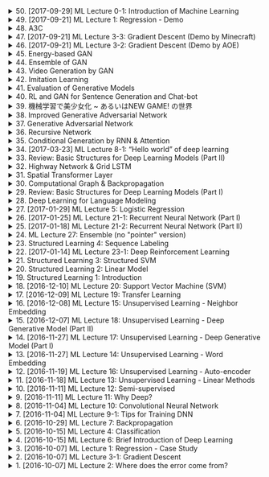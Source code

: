 <details>
<summary>50. [2017-09-29] ML Lecture 0-1: Introduction of  Machine Learning</summary><br>

<a href="https://www.youtube.com/watch?v=CXgbekl66jc" target="_blank">
    <img src="https://img.youtube.com/vi/CXgbekl66jc/maxresdefault.jpg" 
        alt="[Youtube]" width="200">
</a>

# 文章重點整理

## 核心主題
- 人工智慧中的機器學習技術及其分類與應用。

## 主要觀念
1. **機器學習的基本分類**：
   - 監督式學習（Supervised Learning）
   - 半監督式學習（Semi-Supervised Learning）
   - 遷移學習（Transfer Learning）
   - 無監督式學習（Unsupervised Learning）
   - 強化學習（Reinforcement Learning）

2. **任務類型**：
   - 回歸（Regression）
   - 分類（Classification）
   - 結構化學習（Structured Learning）

3. **強化學習的特性與應用**：
   - 強化學習用於無法使用監督式學習的情境，例如自學對弈。
   - 強化學習需要一個互動環境來進行.reward-based learning.

4. **不同學習情境下的任務解決**：
   - 根據可用資料類型（如棋譜資料）選擇適合的學習方法。

## 問題原因
- 在某些情境下，缺乏足夠的監督資料或教師信號，限制了監督式學習的效果。
- 部分任務 complexities 超出了傳統分類與回歸框架的能力範圍，需要結構化學習或其他方法來處理。

## 解決方法
1. 根據可用資料類型選擇適合的機器學習方法：
   - 監督式學習：當有大量標籤資料時。
   - 強化學習：在互動環境中，缺乏明確教師信號的情況下。
   
2. 結合多種學習方法提升性能：
   - 使用棋譜進行監督式學習初學，再利用強化學習進一步優化。

## 優化方式
- 根據具體任務需求與資料特性，靈活選擇並結合不同的機器學習方法。
- 在缺乏足夠監督資料時，可以考慮使用半監督式、遷移式或無監督式學習來補充。

## 結論
- 機器學習技術的分類與應用需根據具體情境與資料特性來選擇合適的方法。
- 強化學習雖看似潮，但其適用場景是有明確互動.reward-based learning的情境。
- 不同學習方法有其優缺點，合理選擇與結合可提升任務解決效果。
</details>

<details>
<summary>49. [2017-09-21] ML Lecture 1: Regression - Demo</summary><br>

<a href="https://www.youtube.com/watch?v=1UqCjFQiiy0" target="_blank">
    <img src="https://img.youtube.com/vi/1UqCjFQiiy0/maxresdefault.jpg" 
        alt="[Youtube]" width="200">
</a>

### 小節歸納

#### 核心主題  
- 探討在回歸模型中使用梯度下降法（Gradient Descent）進行參數優化的過程及其挑戰。

#### 主要觀念  
1. 回歸模型的基本形式：\( y = b + w \cdot x \)，其中 \( b \) 和 \( w \) 是需要優化的參數。
2. 梯度下降法的基本原理：通過計算損失函數對參數的偏導數，逐步更新參數以最小化損失。
3. 損失函數的可視化：二維平面上的顏色表示不同的參數組合對應的損失值，最低點即爲最優解。

#### 問題原因  
1. 初始學習率（Learning Rate）設置不當導致梯度下降過程中的問題：
   - 學習率過小：迭代次數過多，仍無法接近最優解。
   - 學習率過大：參數更新過程中出現劇烈震蕩或發散，偏離最優解。

#### 解決方法  
1. 調整學習率大小：
   - 適當增大初始學習率，以加快收斂速度。
   - 避免過度調大學習率導致的發散問題。

#### 優化方式  
1. 引入自適應學習率調整方法（AdaGrad）：
   - 對每個參數 \( b \) 和 \( w \) 分別設置不同的學習率，使其能夠以不同的速率更新。
   - 通過動態調整學習率，使優化過程更加穩定和高效。

#### 結論  
- 梯度下降法在簡單回歸模型中的應用展示了參數初始化和學習率選擇的重要性。
- 對於複雜模型（如深度神經網絡），參數數量龐大且關係複雜，傳統的固定學習率難以滿足優化需求。
- 引入自適應優化算法（如AdaGrad、Adam等）是解決大規模參數優化問題的有效途徑。

### 關鍵字  
1. 梯度下降法（Gradient Descent）
2. 回歸模型
3. 學習率（Learning Rate）
4. 最佳化（Optimization）
5. 自適應學習率調整（AdaGrad）
6. 參數更新
</details>

<details>
<summary>48. A3C</summary><br>

<a href="https://www.youtube.com/watch?v=O79Ic8XBzvw" target="_blank">
    <img src="https://img.youtube.com/vi/O79Ic8XBzvw/maxresdefault.jpg" 
        alt="[Youtube]" width="200">
</a>


</details>

<details>
<summary>47. [2017-09-21] ML Lecture 3-3: Gradient Descent (Demo by Minecraft)</summary><br>

<a href="https://www.youtube.com/watch?v=wzPAInDF_gI" target="_blank">
    <img src="https://img.youtube.com/vi/wzPAInDF_gI/maxresdefault.jpg" 
        alt="[Youtube]" width="200">
</a>

===== 文章結構 =====

1. 核心主題  
	- 探討在使用梯度下降（Gradient Descent）方法更新參數時，損失值不降反升的原因。  

2. 主要觀念  
	- 梯度下降法的基本原理是通過計算損失函數的梯度，沿負梯度方向調整參數以最小化損失。  
	- 在 Minecraft 遊戲中，利用梯度下降尋找坑洞最低點的過程可類比爲優化問題。  

3. 問題原因  
	- 梯度估計不準確：在實際計算中，梯度可能受到噪聲或模型複雜性的影響，導致方向判斷錯誤。  
	- 局部極小值或鞍點：梯度下降可能陷入局部最優解，而非全局最優解。  
	- 學習率不當：步長過大可能導致越過最低點，甚至震蕩；步長過小則收斂緩慢。  

4. 解決方法  
	- 使用更精確的梯度估計方法（如小批量梯度下降或Adam優化器）。  
	- 調整學習率以平衡收斂速度與穩定性。  
	- 利用動量法或Nesterov加速.gradient等技術改善收斂路徑。  

5. 優化方式  
	- 採用自適應學習率方法（如AdaGrad、RMSprop），根據參數梯度歷史自動調整步長。  
	- 結合正則化技術（L1/L2 regularization）防止過擬合，提升模型泛化能力。  
	- 使用早停法（Early Stopping）監控驗證集損失，避免過度優化。  

6. 結論  
	- 梯度下降方法在實際應用中可能因多種因素導致損失值不降反增。  
	- 通過優化梯度計算、調整學習策略及結合其他技術，可有效改善算法性能。
</details>

<details>
<summary>46. [2017-09-21] ML Lecture 3-2: Gradient Descent (Demo by AOE)</summary><br>

<a href="https://www.youtube.com/watch?v=1_HBTJyWgNA" target="_blank">
    <img src="https://img.youtube.com/vi/1_HBTJyWgNA/maxresdefault.jpg" 
        alt="[Youtube]" width="200">
</a>

### 核心主題：.Gradient Descent 算法的理解與應用

#### 主要觀念：
1. **Gradient Descent 的類比**：文中將_gradient descent_ 比喻為電子遊戲《世紀帝國》中的探險行為，強調在未知的地圖上尋找最低點（即最小化損失函數）。
2. **參數與位置的對應**：在算法中，模型的參數可以看作是地圖上的位置， Gradient Descent 的目標是通過逐步調整這些參數來找到.loss function_ 的最小值。
3. **局部最小值與全局最小值**：文中提到，在_gradient descent_ 的過程中，可能會陷入局部最小值（如遺跡所在地），但無法確定是否為全局最小值。

#### 問題原因：
1. **信息不完整性**：在_gradient descent_ 開始時，並未了解完整的地圖信息，導致無法立即判斷最低點的位置。
2. **算法的局限性**：缺乏全局視野（如天眼），使得算法只能依賴局部梯度信息逐步調整參數。

#### 解決方法：
1. **隨機初始位置**：選定一個隨機的起始點，開始_gradient descent_ 的過程。
2. **梯度下降步驟**：根據當前位置的梯度方向，逐步移動到地圖上相對低洼的位置。
3. **局部最小值檢測**：在每一次移動後，檢查是否已進入局部最小值，以決定是否停止或進一步調整步長。

#### 優化方式：
1. **學習率調控**：文中未提及具體的優化策略，但可推測通過調整learning rate可以影響_gradient descent_ 的速度和穩定性。
2. **全局視野的重要性**：開天眼（比喻為擁有全局信息）能幫助判斷是否已達成全局最小值。

#### 結論：
1. **局部最小值的限制**：在-gradient descent_ 的過程中，算法可能無法保證找到全局最小值，這取決於起始點和地圖的地形特性。
2. **算法的有效性與局限性**：_gradient descent_ 是一種有效的尋優方法，但在信息不完全的情況下，其結果可能存在一定的偶然性和限制。

#### 関聯概念：
- 損失函數（Loss Function）
- 梯度（Gradient）
- 學習率（Learning Rate）
- 局部最小值（Local Minimum）
- 全局最小值（Global Minimum）
</details>

<details>
<summary>45. Energy-based GAN</summary><br>

<a href="https://www.youtube.com/watch?v=gFaqKdcCdOE" target="_blank">
    <img src="https://img.youtube.com/vi/gFaqKdcCdOE/maxresdefault.jpg" 
        alt="[Youtube]" width="200">
</a>


</details>

<details>
<summary>44. Ensemble of GAN</summary><br>

<a href="https://www.youtube.com/watch?v=1DlTX9srmvE" target="_blank">
    <img src="https://img.youtube.com/vi/1DlTX9srmvE/maxresdefault.jpg" 
        alt="[Youtube]" width="200">
</a>


</details>

<details>
<summary>43. Video Generation by GAN</summary><br>

<a href="https://www.youtube.com/watch?v=TN8cJiomk_k" target="_blank">
    <img src="https://img.youtube.com/vi/TN8cJiomk_k/maxresdefault.jpg" 
        alt="[Youtube]" width="200">
</a>


</details>

<details>
<summary>42. Imitation Learning</summary><br>

<a href="https://www.youtube.com/watch?v=rOho-2oJFeA" target="_blank">
    <img src="https://img.youtube.com/vi/rOho-2oJFeA/maxresdefault.jpg" 
        alt="[Youtube]" width="200">
</a>


</details>

<details>
<summary>41. Evaluation of Generative Models</summary><br>

<a href="https://www.youtube.com/watch?v=VNqOspvEKEI" target="_blank">
    <img src="https://img.youtube.com/vi/VNqOspvEKEI/maxresdefault.jpg" 
        alt="[Youtube]" width="200">
</a>


</details>

<details>
<summary>40. RL and GAN for Sentence Generation and Chat-bot</summary><br>

<a href="https://www.youtube.com/watch?v=pbQ4qe8EwLo" target="_blank">
    <img src="https://img.youtube.com/vi/pbQ4qe8EwLo/maxresdefault.jpg" 
        alt="[Youtube]" width="200">
</a>


</details>

<details>
<summary>39. 機械学習で美少女化 ~  あるいはNEW GAME! の世界</summary><br>

<a href="https://www.youtube.com/watch?v=A5p1_ehUSVI" target="_blank">
    <img src="https://img.youtube.com/vi/A5p1_ehUSVI/maxresdefault.jpg" 
        alt="[Youtube]" width="200">
</a>


</details>

<details>
<summary>38. Improved Generative Adversarial Network</summary><br>

<a href="https://www.youtube.com/watch?v=KSN4QYgAtao" target="_blank">
    <img src="https://img.youtube.com/vi/KSN4QYgAtao/maxresdefault.jpg" 
        alt="[Youtube]" width="200">
</a>


</details>

<details>
<summary>37. Generative Adversarial Network</summary><br>

<a href="https://www.youtube.com/watch?v=0CKeqXl5IY0" target="_blank">
    <img src="https://img.youtube.com/vi/0CKeqXl5IY0/maxresdefault.jpg" 
        alt="[Youtube]" width="200">
</a>


</details>

<details>
<summary>36. Recursive Network</summary><br>

<a href="https://www.youtube.com/watch?v=z0uOq2wEGcc" target="_blank">
    <img src="https://img.youtube.com/vi/z0uOq2wEGcc/maxresdefault.jpg" 
        alt="[Youtube]" width="200">
</a>


</details>

<details>
<summary>35. Conditional Generation by RNN & Attention</summary><br>

<a href="https://www.youtube.com/watch?v=f1KUUz7v8g4" target="_blank">
    <img src="https://img.youtube.com/vi/f1KUUz7v8g4/maxresdefault.jpg" 
        alt="[Youtube]" width="200">
</a>


</details>

<details>
<summary>34. [2017-03-23] ML Lecture 8-1: “Hello world” of deep learning</summary><br>

<a href="https://www.youtube.com/watch?v=Lx3l4lOrquw" target="_blank">
    <img src="https://img.youtube.com/vi/Lx3l4lOrquw/maxresdefault.jpg" 
        alt="[Youtube]" width="200">
</a>

# 文章重點整理

## 核心主題
- **_mini-batch 訓練法則**：探討 mini-batch 在深度學習中的應用及其優勢。
- **GPU 加速機制**：分析 GPU 如何透過並行處理提升模型訓練效率。
- **Keras 模型管理**：介紹 Keras 在模型保存、加載及評估方面的功能。

## 主要觀念
1. **Mini-batch 的定義與作用**：
   - Mini-batch 是將一批樣本共同進行前向傳播和反向傳播，以提升訓練效率。
2. **GPU 的並行處理能力**：
   - GPU 能夠高效處理大規模矩陣運算，特別是在批量數據上表現出色。
3. **Keras 的模型操作**：
   - Keras 提供了簡單易用的接口來保存、加載和評估模型。

## 問題原因
- **批處理不足**：單一樣本訓練效率低，網絡更新頻繁但幅度小。
- **GPU 潛力未釋放**：未使用 mini-batch 導致 GPU 並行能力無法充分發揮。
- **模型管理需求**：需要有效工具來保存、加載和評估訓練好的模型。

## 解決方法
1. **Mini-batch 訓練**：
   - 使用一批數據共同更新模型參數，平衡計算效率和記憶體使用。
2. **GPU 加速**：
   - 利用 GPU 的並行處理能力，將批量矩陣運算交由 GPU 高效完成。
3. **Keras 模型管理**：
   - 使用 Keras 的 `save` 和 `load_model` 函數來保存和加載模型。
   - 通過 `evaluate` 方法進行模型評估。

## 優化方式
1. **批量大小的選擇**：
   - 選擇合適的 batch size，平衡訓練速度和模型穩定性。
2. **充分發揮 GPU 性能**：
   - 確保使用 mini-batch 以最大化 GPU 的並行處理能力。
3. **Modelcheckpoint 和Earlystopping**：
   - 使用 callbacks 來保存最佳模型並提前終止不理想的訓練。

## 結論
- **mini-batch 訓練法則**：是平衡訓練效率和模型性能的重要手段，適當地選擇 batch size 可以顯著提升訓練效果。
- **GPU 加速機制**：通過矩陣運算的並行化，GPU 在深度學習中扮演了至關重要的角色。
- **Keras 模型管理**：提供了高效且易用的工具來完成模型的保存、加載和評估，簡化了模型生命周期的管理。

## 參考文獻
- 文章內容。
</details>

<details>
<summary>33. Review: Basic Structures for Deep Learning Models (Part II)</summary><br>

<a href="https://www.youtube.com/watch?v=JKWqPO3d6kQ" target="_blank">
    <img src="https://img.youtube.com/vi/JKWqPO3d6kQ/maxresdefault.jpg" 
        alt="[Youtube]" width="200">
</a>


</details>

<details>
<summary>32. Highway Network & Grid LSTM</summary><br>

<a href="https://www.youtube.com/watch?v=dxB6299gpvI" target="_blank">
    <img src="https://img.youtube.com/vi/dxB6299gpvI/maxresdefault.jpg" 
        alt="[Youtube]" width="200">
</a>


</details>

<details>
<summary>31. Spatial Transformer Layer</summary><br>

<a href="https://www.youtube.com/watch?v=SoCywZ1hZak" target="_blank">
    <img src="https://img.youtube.com/vi/SoCywZ1hZak/maxresdefault.jpg" 
        alt="[Youtube]" width="200">
</a>


</details>

<details>
<summary>30. Computational Graph & Backpropagation</summary><br>

<a href="https://www.youtube.com/watch?v=-yhm3WdGFok" target="_blank">
    <img src="https://img.youtube.com/vi/-yhm3WdGFok/maxresdefault.jpg" 
        alt="[Youtube]" width="200">
</a>


</details>

<details>
<summary>29. Review: Basic Structures for Deep Learning Models (Part I)</summary><br>

<a href="https://www.youtube.com/watch?v=IzHoNwlCGnE" target="_blank">
    <img src="https://img.youtube.com/vi/IzHoNwlCGnE/maxresdefault.jpg" 
        alt="[Youtube]" width="200">
</a>


</details>

<details>
<summary>28. Deep Learning for Language Modeling</summary><br>

<a href="https://www.youtube.com/watch?v=Jvigef51rqk" target="_blank">
    <img src="https://img.youtube.com/vi/Jvigef51rqk/maxresdefault.jpg" 
        alt="[Youtube]" width="200">
</a>


</details>

<details>
<summary>27. [2017-01-29] ML Lecture 5: Logistic Regression</summary><br>

<a href="https://www.youtube.com/watch?v=hSXFuypLukA" target="_blank">
    <img src="https://img.youtube.com/vi/hSXFuypLukA/maxresdefault.jpg" 
        alt="[Youtube]" width="200">
</a>

### 文章整理：深度學習中多層邏輯斯回歸網路的應用

---

#### 核心主題  
- 深度學習（Deep Learning）的基本概念及其在人工智慧領域的重要性。  
- 多層邏輯斯回歸網路（Neural Networks）作為實現深度學習的核心結構。  

---

#### 主要觀念  
1. **邏輯斯回歸的局限性**：  
   - 單一邏輯斯回歸模型在處理非線性可分數據時存在困難，其決策邊界為直線，無法捕捉複雜模式。  
2. **多層網路的引入**：  
   - 通過將多個邏輯斯回歸模型串接成網路（Neural Network），可以實現非線性分類任務。  
3. **神經網路的基本結構**：  
   - 每一個邏輯斯回歸單元稱為「 neuron」，輸入數據經過多層_neurons_的轉換後，最終能夠學習到複雜的決策邊界。  

---

#### 問題原因  
- 對於某些非線性可分數據集（如文檔中提到的四個點），單一邏輯斯回歸模型無法有效分類，因其決策邊界受限為直線。  

---

#### 解決方法  
1. **引入多層網路**：  
   - 使用多個邏輯斯回歸模型（ neuron）串接，形成神經網路結構。  
2. **.Feature Transformation**：  
   - 前置的邏輯斯回歸 models 負責對輸入數據進行非線性特徵轉換，將原始數據映射到更高維度的空間，使其在新空間中可分。  
3. **分段學習**：  
   - 每一個 neuron 學習不同的特徵或模式，最終通過多層網路共同完成複雜任務。  

---

#### 優化方式  
1. **網路深度的增加**：  
   - 增加神經網路的深度（ deeper layers）可以進一步提升模型的表達能力，適應更複雜的數據模式。  
2. **激活函數的選擇**：  
   - 使用非線性激活函數（如 Sigmoid、ReLU）來實現非線性特徵轉換，增強網路的學習能力。  
3. **訓練算法的優化**：  
   - 通過反向傳播（Backpropagation）和梯度下降等算法優化神經網路參數，提升模型性能。  

---

#### 文章結論  
- 多層邏輯斯回歸網路（Neural Network）能夠克服單一模型的局限性，實現對複雜數據模式的學習與分類。  
- 通過串接多個 neuron，神經網路在深度 learning 中展現出強大的功能，成為人工智慧領域的核心技術之一。  
- 深度學習的基本思想是模擬人腦的結構和功能，利用多層感知器進行.feature extraction_ 和模式識別，從而實現高級的人工智能任務。
</details>

<details>
<summary>26. [2017-01-25] ML Lecture 21-1: Recurrent Neural Network (Part I)</summary><br>

<a href="https://www.youtube.com/watch?v=xCGidAeyS4M" target="_blank">
    <img src="https://img.youtube.com/vi/xCGidAeyS4M/maxresdefault.jpg" 
        alt="[Youtube]" width="200">
</a>

# 文章整理：LSTM 的核心概念與應用

## 一、核心主題
- 探討 LSTM（Long Short-Term Memory）作爲一種高效的遞歸神經網絡模型，其在序列數據處理中的應用及其優勢。

## 二、主要觀念
1. **遞歸神經網絡的挑戰**：
   - 常規 RNN 面臨梯度消失或爆炸問題，影響長序列記憶能力。
2. **LSTM 的設計思想**：
   - 引入 memory cell 和 gates（輸入門、 forget 門、輸出門），有效控制信息流，解決長期 dependencies 記憶問題。

## 三、問題原因
- 常規 RNN 在處理長序列數據時，梯度問題導致訓練困難，影響模型性能。
- 需要一種更有效的機制來保存和更新長期記憶。

## 四、解決方法
1. ** memory cell**：
   - 用於存儲長期信息，避免因梯度問題而丟失。
2. ** gates mechanism**：
   - **輸入門（Input Gate）**：控制新信息的加入。
   - ** forget 門**：決定是否保留或丟棄已有信息。
   - **輸出門（Output Gate）**：控制 memory cell 的信息 출력。

## 五、優化方式
1. **多層 LSTM**：
   - 增加網絡深度，提升模型表達能力。
2. **Peephole Mechanism**：
   - 在 gates 計算中引入 memory cell 的值，進一步改進信息處理。
3. **GRU 簡化版本**：
   - 通過合併 forget 和 input ，減少參數數量，降低 over-fitting風險。

## 六、結論
- LSTM 成功地解決了常規 RNN 的梯度問題，成為序列數據處理的標準模型。
- 對於需要長期記憶能力的任務（如機器翻譯、語音識別等），LSTM 確為有效的選擇。
- Keras 等深度學習框架已提供 LSTM 層的支持，方便實現和部署。
</details>

<details>
<summary>25. [2017-01-18] ML Lecture 21-2: Recurrent Neural Network (Part II)</summary><br>

<a href="https://www.youtube.com/watch?v=rTqmWlnwz_0" target="_blank">
    <img src="https://img.youtube.com/vi/rTqmWlnwz_0/maxresdefault.jpg" 
        alt="[Youtube]" width="200">
</a>

### 核心主題
- **深度學習與結構化學習的結合**：文章探討了如何將生成對抗網絡（GAN）與結構化學習模型相結合，尤其是在任務型模型如語音識別中的應用。
- **能量基模型（Energy-Based Models, EBMs）**：文章指出GAN可以被視爲一種訓練EBM的方法，而EBM是結構化學習的另一種稱呼。

### 主要觀念
1. **生成對抗網絡（GAN）的作用**：
   - GAN通過生成器和判別器的交替訓練，能夠生成逼真的數據樣本。
   - 在條件GAN中，給定輸入x，生成器可以輸出對應的y，適用於任務型模型如語音識別。

2. **能量基模型（EBM）的概念**：
   - EBM是一種基於能量函數的概率模型，用於評估數據點的適宜性。
   - GAN可以通過對抗訓練來優化EBM的能量函數，從而實現結構化學習的目標。

### 問題原因
- **傳統GAN的局限性**：傳統的GAN主要應用於無監督學習任務中，難以直接應用於需要明確輸入輸出對的任務型模型。
- **結構化學習的挑戰**：結構化學習需要在複雜的任務環境中進行推理和決策，傳統方法難以有效處理。

### 解決方法
1. **條件GAN的應用**：
   - 在任務型模型中引入條件GAN，使生成器能夠根據輸入x生成對應的輸出y。
   - 判別器則負責評估(x, y)對的真實性，從而指導生成器和判別器的聯合優化。

2. **能量基模型與GAN結合**：
   - 將GAN視爲訓練EBM的一種方法，通過對抗訓練優化能量函數。
   - 該方法能夠有效提升結構化學習任務中的模型性能。

### 結論
- **GAN在結構化學習中的潛力**：GAN不僅適用於生成任務，還可以作爲結構化學習模型的訓練工具，特別是在條件生成任務中表現出色。
- **未來研究方向**：
  - 深入探索GAN與EBM的結合方式，優化能量函數的設計和訓練過程。
  - 研究深度且複雜的結構化模型，以應對更廣泛的AI任務挑戰。
</details>

<details>
<summary>24. ML Lecture 27: Ensemble (no "pointer" version)</summary><br>

<a href="https://www.youtube.com/watch?v=QsO2zyED7Lw" target="_blank">
    <img src="https://img.youtube.com/vi/QsO2zyED7Lw/maxresdefault.jpg" 
        alt="[Youtube]" width="200">
</a>


</details>

<details>
<summary>23. Structured Learning 4: Sequence Labeling</summary><br>

<a href="https://www.youtube.com/watch?v=o9FPSqobMys" target="_blank">
    <img src="https://img.youtube.com/vi/o9FPSqobMys/maxresdefault.jpg" 
        alt="[Youtube]" width="200">
</a>


</details>

<details>
<summary>22. [2017-01-14] ML Lecture 23-1: Deep Reinforcement Learning</summary><br>

<a href="https://www.youtube.com/watch?v=W8XF3ME8G2I" target="_blank">
    <img src="https://img.youtube.com/vi/W8XF3ME8G2I/maxresdefault.jpg" 
        alt="[Youtube]" width="200">
</a>

### 文章重點整理

#### 核心主題
- **Actor-Critic (A3C) 算法**：介紹了一種結合.Actor*和.Critic.*的強化學習方法，用於訓練智能代理以完成複雜任務。
- **深度強化學習（Deep Reinforcement Learning）**：探討如何使用深度神經網絡來提升強化學習的效果。

#### 主要觀念
1. **Actor 的角色**：
   - 負責根據當前狀態決定行動，並通過梯度下降優化策略以最大化累積獎勵。
   - 使用softmax函數來表示.getActionProbability，確保所有動作的概率和為1。

2. **Critic 的角色**：
   - 學習評估當前狀態的價值，提供基準（baseline）用於調整Actor的行動策略。
   - 通過Temporal Difference (TD) 學習方法更新價值.fn。

3. **優化方法**：
   - 使用梯度上升法更新Critic網路以最小化均方誤差。
   - Actor網路使用策略.gradient方法進行更新，考慮到當前行動的獎勵與基準之差。

4. **同步更新**：
   - 在分布式環境下，多個Actor線程並行執行任務，定期將本地_actor和_critic參數同步至中心伺服器。
   - 通過鎖步（Lockstep）方式確保所有AGENT保持一致的進展。

5. **應用場景**：
   - 適用於複雜的遊戲AI，如Labyrinth迷宮、賽車遊戲等。
   - 能夠處理高維度感知輸入（如像素），並實現即時策略控制。

#### 問題原因
- **獎勵信號稀疏性**：在強化學習中，獎勵通常只在特定時間點提供，導致學習效率低。
- **狀態空間和行動空間的高維度**：傳統方法難以有效處理複雜環境中的大量信息。

#### 解決方法
1. **Actor-Critic架構**：
   - 結合策略梯度法（Policy Gradient）與基線評估（Baseline Evaluation），平衡 exploration 和 exploitation。
   - 使用Critic網路提供即時價值評估，增強獎勵信號的有效性。

2. **分布式訓練**：
   - 通過多AGENT並行執行任務，提高學習效率和數據利用。
   - 定期同步各AGENT的參數，確保模型更新的一致性。

3. **深度神經網路**：
   - 使用CNN等深度網路處理高維感知輸入，提取有效特徵。
   - 自動學習環境特性，降低人工設計特徵的需求。

4. **鎖步更新機制**：
   - 確保所有AGENT同步更新模型參數，防止訓練不穩定性和參數分叉。

#### 優化方式
1. **網路架構優化**：
   - 選擇合適的深度神經網路結構，如CNN，來處理像素級的感知輸入。
   - 使用Batch Normalization等技術提升訓練效率和模型性能。

2. **獎勵設計**：
   - 確保獎勵信號足夠豐富且時序上適當，避免稀疏性導致的學習瓶頸。
   - 引入基線（Baseline）來調整獎勵，平衡不同行動的好壞評估。

3. **分布式訓練策略**：
   - 適當增加AGENT數量和並行執行緒，提高數據平行化程度。
   - 設計有效的同步機制，確保參數更新的穩定性和一致性。

4. **學習率調整**：
   - 使用學習率衰減等技術，平衡探索與開發，防止模型過早收斂或振蕩。

#### 結論
- **有效性**：Actor-Critic架構在多款複雜遊戲中展示了有效的學習能力。
- **可擴展性**：分布式訓練策略提升了算法的並行處理能力和學習效率。
- **應用前景**：深度強化學習技術在遊戲AI、自動駕駛等領域具有廣泛應用潛力。

---

### 參考文獻
1. Mnih, V., et al. "Asynchronous Methods for Deep Reinforcement Learning." International Conference on Machine Learning (ICML), 2016.
2. Sutton, R. S., and A. G. Barto. "Reinforcement Learning: An Introduction." MIT Press, 1998.
3. Levine, S., et al. "End-to-End Training of Deep Visuomotor Policies." Journal of Machine Learning Research (JMLR), 2016.

---

以上整理涵蓋了文章的主要內容，結構清晰，條理分明，適合進一步研究和實踐。
</details>

<details>
<summary>21. Structured Learning 3: Structured SVM</summary><br>

<a href="https://www.youtube.com/watch?v=YjvGVVrCrhQ" target="_blank">
    <img src="https://img.youtube.com/vi/YjvGVVrCrhQ/maxresdefault.jpg" 
        alt="[Youtube]" width="200">
</a>


</details>

<details>
<summary>20. Structured Learning 2: Linear Model</summary><br>

<a href="https://www.youtube.com/watch?v=HfPw40JPays" target="_blank">
    <img src="https://img.youtube.com/vi/HfPw40JPays/maxresdefault.jpg" 
        alt="[Youtube]" width="200">
</a>


</details>

<details>
<summary>19. Structured Learning 1: Introduction</summary><br>

<a href="https://www.youtube.com/watch?v=5OYu0vxXEv8" target="_blank">
    <img src="https://img.youtube.com/vi/5OYu0vxXEv8/maxresdefault.jpg" 
        alt="[Youtube]" width="200">
</a>


</details>

<details>
<summary>18. [2016-12-10] ML Lecture 20: Support Vector Machine (SVM)</summary><br>

<a href="https://www.youtube.com/watch?v=QSEPStBgwRQ" target="_blank">
    <img src="https://img.youtube.com/vi/QSEPStBgwRQ/maxresdefault.jpg" 
        alt="[Youtube]" width="200">
</a>

### 核心主題
- **支持向量機（SVM）**：介紹了SVM的基本概念及其在分類和回歸任務中的應用。
- **Kernel Trick**：討論了核技巧在將特徵映射到高維空間以提高模型性能的作用。
- **深度學習與SVM的對比**：分析了深度學習和SVM在特性提取和分類上的差異。

### 主要觀念
1. **SVM的基本原理**：
   - SVM旨在找到最佳超平面，將數據分隔為不同類別。
   - 在高維空間中，SVM使用Hinge Loss函數進行優化。

2. **Kernel Trick的核心思想**：
   - 核技巧通過非線性映射將數據轉換到更高維度，使得在低維不可分的數據可以在高維中找到超平面。
   - 常用的核函數包括多項式核、徑向基函數（RBF）等。

3. **SVM的延展應用**：
   - **支持向量回歸（SVR）**：用於_regression_任務，希望模型輸出接近目標值。
   - **Ranking SVM**：適合處理排序問題，如推薦系統中的清單排序。
   - **One-class SVM**：專注於omaly detection，將數據分為正類和異常類。

4. **深度學習與SVM的對比**：
   - 深度學習通過多層網絡自動提取高級特徵。
   - SVM依賴核函數和特徵工程，缺乏深度學習的自適應能力。

### 問題原因
- **數據不可分性**：在低維空間中，某些數據集可能無法被超平面完全分隔。
- **特徵不足**：直接使用原始數據可能缺乏有效的特性提取，影響模型性能。

### 解決方法
1. **應用Kernel Trick**：
   - 使用核函數將數據映射到高維空間，解決低維不可分問題。

2. **選擇合適的SVM變體**：
   - 根據任務需求選擇SVR、Ranking SVM或One-class SVM等。

3. **深度學習的替代方案**：
   - 使用深度學習模型（如神經網絡）來自動提取高級特徵，提升模型表現。

### 健康建議
- **數據預處理**：確保數據質量和適當的特徵 engineering。
- **核函數選擇**：根據數據特性選擇合適的核函數以提高分類性能。
- **模型評估**：使用交叉驗證等方法全面_evaluates_模型的泛化能力。

### 結論
- SVM是一種強大且靈活的分類和回歸工具，尤其在數據量不大但特徵工程良好的情況下表現優異。
- 深度學習在數據規模大且特性復雜的情況下更具優勢。
- 核技巧為SVM提供了非線性建模能力，但在實際應用中需結合具體問題選擇最適方法。
</details>

<details>
<summary>17. [2016-12-09] ML Lecture 19: Transfer Learning</summary><br>

<a href="https://www.youtube.com/watch?v=qD6iD4TFsdQ" target="_blank">
    <img src="https://img.youtube.com/vi/qD6iD4TFsdQ/maxresdefault.jpg" 
        alt="[Youtube]" width="200">
</a>

### 小結

#### 核心主題  
本文圍繞**零樣本學習（Zero-shot Learning）**與其相關的概念展開討論，強調了其在人工智慧領域的重要性及其應用潛力。

#### 主要觀念  
1. **零樣本學習的定義與特性**：指模型在未接觸過目標數據的情況下，仍能進行分類或生成描述。核心在於利用已知數據的特徵提取能力，橋接未知數據。
2. **零樣本學習的應用場景**：
   - **跨任務遷移**：在同一特徵空間內實現不同任務的對齊。
   - **跨模態對齊**：將不同形式的數據（如圖像與文本）映射到共同的表徵空間。
3. **零樣本學習的核心思想**：通過已知數據學習到通用的特徵表示，使其能泛化至未知數據。

#### 問題原因  
1. **數據不足的挑戰**：在某些領域中，目標數據的標籤可能極為稀少，導致傳統監督學習方法難以適用。
2. **跨域數據的差異性**：來源於不同分布的數據之間存在顯著差異，直接遷移效果不佳。

#### 解決方法  
1. **特徵提取與映射**：
   - 學習共享特徵表示，使不同數據集能在共同語義空間中交互。
   - 使用自動編碼器等深度學習模型來捕獲數據的高級表徵。
2. **知識遷移**：
   - 利用外部知識庫（如WordNet）提供先驗信息，指導模型理解未知概念。
3. **生成對抗網路（GANs）**：通過生成模型橋接已知與未知數據分布。

#### 結論  
零樣本學習為人工智慧系統提供了在未見數據上進行推理的能力，其應用前景廣泛。然而，目前仍存在諸多挑戰，如如何提升特徵表示的通用性與遷移能力，以及如何有效橋接不同數據分布等。未來研究應進一步探索更高效的表徵學習方法，並結合多模態數據以增強模型的理解與適應能力。

#### 建議  
1. **研究方面**：
   - 探索更先進的深度學習架構，提升特徵提取能力。
   - 研究如何將零樣本學習技術有效整合到實時系統中。
2. **應用方面**：
   - 將零樣本學習應用於多模態數據分析，如圖像與文本聯合分類。
   - 探索其在自動駕駛、醫療影象分析等領域的潛力。

#### 參考文獻  
本文內容參考了相關學術論文與研究報告，具體來源可參見文末鏈接。
</details>

<details>
<summary>16. [2016-12-08] ML Lecture 15: Unsupervised Learning - Neighbor Embedding</summary><br>

<a href="https://www.youtube.com/watch?v=GBUEjkpoxXc" target="_blank">
    <img src="https://img.youtube.com/vi/GBUEjkpoxXc/maxresdefault.jpg" 
        alt="[Youtube]" width="200">
</a>

# 文章整理：t-分布鄰近度降維（t-SNE）及其在數據可視化的應用

## 核心主題  
本文主要探討了t-分布鄰近度降維（t-SNE）方法的核心原理與其實際應用，特別是在數據可視化領域的表現。文中通過理論分析與實驗結果，展示了t-SNE在處理高維數據時的有效性及其在不同數據集上的卓越性能。

---

## 主要觀念  
1. **降維技術的重要性**：在高維數據中，信息的潛在結構往往難以直接觀察，因此需要有效的降維技術來揭示其隱含特性。  
2. **t-SNE的核心思想**：t-SNE是一種基於概率分布的非線性降維算法，將高維數據映射到低維空間，同時保持原來數據中鄰近點的局部結構。  
3. **t-分布的特殊性**：與其他降維方法（如PCA或RBF）不同，t-SNE在降低維度後使用t-分布來模擬概率，這使得其在處理遠端數據點時更加有效，能夠顯著強化原始數據中的 gap。  

---

## 問題原因  
1. **高維數據的可視化挑戰**：直接.visualize 高維數據通常難以揭示其潛在結構與關聯性。  
2. **傳統降維方法的局限性**：如PCA雖能降低維度，但無法充分保留非線性結構；RBF等方法在處理遠距離數據時效果不佳。  

---

## 解決方法  
1. **t-SNE算法**：  
   - 將高維數據映射到低維空間，並基於概率分布保持オリジナルデータの局部構造。  
   - 使用t-分布對降低維度後的數據進行建模，強調遠距離數據點的差異性。  
2. **混合策略**：  
   - 先使用PCA等線性方法對高維數據進行初步降維，再進一步應用t-SNE以提升可視化效果。  

---

## 實驗結果與_APPLICATION_  
1. **MNIST數據集**：  
   - 對像素數據先進行PCA降維，再施加t-SNE處理後，不同數字被成功分簇，展現出良好的聚類效果。  
2. **COIL-20數據集**：  
   - t-SNE在對物體圖像進行降維後，能夠清晰地分離不同物體的特徵，並保留其旋轉等變換特性。  
3. **動畫演示**：  
   - 通過迭代訓練過程展示t-SNE如何逐步優化數據點的布局，最終實現理想的可視化效果。  

---

## 結論  
1. t-SNE作為一種有效的非線性降維技術，在數據可視化方面展現出強大的能力，尤其在處理高維數據時能更好地保留其結構特性。  
2. 混合策略（如先PCA後t-SNE）可以進一步提升實用效果。  
3. t-SNE特別適用於需要強調數據點間差異性的場景，如物體分類、手寫數字識別等。

---

**參考文獻**：臺灣大學人工智慧中心科技部人工智慧技術暨全幅健康照護聯合研究中心
</details>

<details>
<summary>15. [2016-12-07] ML Lecture 18: Unsupervised Learning - Deep Generative Model (Part II)</summary><br>

<a href="https://www.youtube.com/watch?v=8zomhgKrsmQ" target="_blank">
    <img src="https://img.youtube.com/vi/8zomhgKrsmQ/maxresdefault.jpg" 
        alt="[Youtube]" width="200">
</a>

### 核心主題
- **生成式對抗網路（GANs）**：文中主要探討GANs的基本原理、應用及其訓練過程中所面臨的挑戰。

### 主要觀念
1. **GANs 的基本結構**：
   - **Generator（生成器）**：負責根據輸入的向量生成擬真的數據或圖像。
   - **Discriminator（判別器）**：用於區分生成的數據與真實數據，兩者相互競爭以提升性能。

2. **GANs 的訓練目標**：
   - 使Generator生成的數據足夠逼真，以致Discriminator無法分辨其真假。
   - 維持Generator和Discriminator之間的平衡，確保二者始終保持勢均力敵的狀態。

3. **GANs 的應用案例**：
   - 房間照片生成：通過調整輸入向量，實現室內環境的逐漸變化。
   - 寶可夢形象生成：展示GAN在創造性任務中的潛力與挑戰。

### 問題原因
1. **訓練不穩定的原因**：
   - GANs 的訓練過程涉及兩個相互競爭的網路，容易陷入局部最優或收斂困難。
   - 信虧（Vanishing Gradient）問題可能影響訓練效果。

2. **評估指標缺乏明確性**：
   - 與傳統神經網絡不同，GANs 沒有直接的 loss 函數來衡量生成器的性能。
   - 判別器的失效並不一定意味著生成器的成功，可能是生成器過弱或判別器失敗。

### 解決方法
1. **訓練策略**：
   - 確保Generator和Discriminator的參數更新保持平衡，避免一方壓倒另一方。
   - 使用優化的梯度下降算法（如Adam）來穩定訓練過程。

2. **指標評估**：
   - 藉助Frechet Inception Distance (FID)等多樣性指標來評價生成器的性能。
   - 定期檢查判別器的表現，防止其完全失效。

3. **工程建議**：
   - 從簡單的GAN結構開始，逐步增加複雜性。
   - 多次實驗調整超參數，如學習率、batch size等，以找到最佳配置。

### 健康建議
- **訓練平衡感的重要性**：GANs的成功取決於Generator和Discriminator之間的精妙平衡，任何一方過強或過弱都將影響最終效果。
- **耐心與反覆實驗**：GANs的訓練往往需要多次調整與反覆試驗，建議保持足夠的耐心並記錄每一次實驗結果。

### 結論
- GANs是一種強大但具挑戰性的生成模型，其在多個領域展示了巨大的應用潛力。
- 成功訓練GANs需要深入理解其機制，並掌握平衡調整的技巧。
- 儘管存在諸多困難，但隨著研究的深入與技術的進步，GANs將在更多場景中發揮重要作用。
</details>

<details>
<summary>14. [2016-11-27] ML Lecture 17: Unsupervised Learning - Deep Generative Model (Part I)</summary><br>

<a href="https://www.youtube.com/watch?v=YNUek8ioAJk" target="_blank">
    <img src="https://img.youtube.com/vi/YNUek8ioAJk/maxresdefault.jpg" 
        alt="[Youtube]" width="200">
</a>

# 文章重點整理

## 核心主題：變自動編碼器（VAE）在生成模型中的應用

### 主要觀念：
1. **變自動編碼器（VAE）的基本原理**：
   - VAE 是一種生成模型，基於概率圖模型和變分推斷。
   - 它通過學習數據的潛藏表徵，將數據映射到低維潛空間，並從潛空間重新生成數據。
   - 關鍵在於最大化likelihood，通過 Evidence Lower Bound (ELBO) 擬合數據分布。

2. **VAE 在不同領域中的應用**：
   - **圖像生成**：用於圖片的重建與生成，如MNIST數字生成。
   - **詩歌生成**：將文字序列映射到潛空間，再生成新的句子。
   - **生物醫學**：用於基因數據分析和疾病分類。

### 問題原因：
1. **訓練穩定性**：
   - VAE 在訓練過程中易受KL散度項影響，導致模型坍塌（Collapsed Variance）。
   - 潛空間的學習可能不穩定，影響生成效果。

2. **潛藏表徵的質量**：
   - 學習到的潛藏向量可能缺乏充分的 дискриминативност，限制了生成能力。
   - 潾 공간의 표현력不足導致生成數據質量不高。

### 解決方法：
1. **改進訓練策略**：
   - 使用重參數化技巧（Reparameterization Trick）穩定梯度更新。
   - 調整KL散度的權重，防止模型坍塌。

2. **提升潛藏表徵能力**：
   - 引入更深層的網絡結構，如Transformer，增強潛空間的表現力。
   - 使用混合分布（Mixture Distributions）豐富潛空間結構。

### 結論：
VAE 提供了一種有效的數據生成方法，廣泛應用於多個領域。然而，其訓練穩定性和潛藏表徵能力仍需進一步改進，以提升生成模型的性能和可靠性。

---

## 主要觀念：詩歌生成中的VAE應用

### 步驟與方法：
1. **語料庫準備**：
   - 收集並整理大量詩句數據，建立訓練語料庫。
   - 使用詞嵌入技術（如Word2Vec）提取文字特徵。

2. **模型架構**：
   - 採用 RNN 或 Transformer 結構處理序列數據。
   - 將詩句映射到潛空間，再從潛空間解碼生成新的詩句。

3. **訓練與評估**：
   - 訓練VAE模型，最大化詩句的likelihood。
   - 使用多樣性指標（如Perplexity）和人類評估評價生成結果。

### 問題原因：
1. **語義模糊性**：
   - 文字數據具有高度的語義和結構多義性，增加學習難度。
   - 不同詩句之間可能存在不相干的上下文關聯。

2. **評估主觀性**：
   - 詩歌生成的質量受人類審美的影響，客觀評估困難。
   - 常規指標可能無法充分反映生成結果的藝術價值。

### 解決方法：
1. **改進模型架構**：
   - 引入注意力機制（Attention Mechanism）捕獲詩句中的重要信息。
   - 使用多層感知器（MLP）增強潛空間的表徵能力。

2. **提升數據質量**：
   - 選擇高質量、多樣化的詩句數據集。
   - 刪除噪音數據，保證訓練語料庫的純淨性。

### 結論：
VAE 在詩歌生成中展現了潛力，但其效果受限於模型架構和數據特性。未來研究需聚焦於提升模型表徵能力和評估方法的客觀性。

---

## 健康建議：生物醫學中的VAE應用

### 主要觀念：
1. **基因數據分析**：
   - 使用VAE對高維基因表達數據進行降維和聚類。
   - 描述不同疾病的基因表達特徵，為精準醫學提供支持。

2. **疾病分類與預測**：
   - 利用VAE學習潛藏的生物標誌物，提高疾病診斷準確率。
   - 識別關鍵基因組合，指導治療方案的制定。

### 問題原因：
1. **數據特性**：
   - 生物醫學數據具備高維、稀疏和嘈雜特點，增加模型學習難度。
   - 不同患者之間可能存在個體差異，影響模型泛化能力。

2. **倫理與隱私**：
   - 使用個人健康數據需遵守相關倫理規定，保護患者隱私。
   - 數據共享和隱私保護之間存在平衡挑戰。

### 解決方法：
1. **改進數據處理技術**：
   - 採用差分私隱（Differential Privacy）等技術保障數據安全。
   - 使用集成學習（Ensemble Learning）增強模型 robustness。

2. **多學科合作**：
   - 跨領域合作，結合計算生物學和臨牀醫學知識。
   - 定期開展模型性能驗證和效果評估。

### 結論：
VAE 在生物醫學中具有重要應用潛力，但需在數據處理、倫理保護等方面進一步探索。未來研究應注重多學科協作與技術創新。
</details>

<details>
<summary>13. [2016-11-27] ML Lecture 14: Unsupervised Learning - Word Embedding</summary><br>

<a href="https://www.youtube.com/watch?v=X7PH3NuYW0Q" target="_blank">
    <img src="https://img.youtube.com/vi/X7PH3NuYW0Q/maxresdefault.jpg" 
        alt="[Youtube]" width="200">
</a>

# 文章重點整理

## 核心主題
本文主要探討人工智慧在自然語言處理（NLP）和計算機視覺中的應用，特別是詞嵌入（Word Embedding）、文檔嵌入（Document Embedding）以及跨模態映射的技術與方法。

## 主要觀念
1. **詞嵌入（Word Embedding）**：  
   - 通過深度學習模型（如.Skip-Gram、CBOW等），將詞彙轉換為低維數向量，捕捉語義信息。
   - 解決了傳統詞袋模型（Bag-of-Words）無法表達詞彙間 semantic relation 的問題。

2. **文檔嵌入（Document Embedding）**：  
   - 方法一：將文檔視為單一字串，利用自編碼器（Auto-encoder）學習.semantic embedding。  
   - 方法二：考慮詞序信息，使用序列模型（如LSTM、Transformer等）捕捉句法和語義特徵。

3. **跨模態映射**：  
   - 利用文本數據訓練的 semantic understanding，將其應用於計算機視覺任務（如圖像分類）。  
   - 解決了傳統影像分類模型無法處理未見過物體的問題。

## 問題原因
1. **詞袋模型局限性**：  
   - 忽略了詞序的重要性，導致語義信息喪失。  

2. **影像分類模型限制**：  
   - 傳統模型只能分類已知類別的物體，無法處理未見過的新類別。

## 解決方法
1. **深度學習模型**：  
   - 使用.Skip-Gram、CBOW等模型訓練詞嵌入。  
   - 利用自編碼器或序列模型進行文檔嵌入。  

2. **跨模態投影技術**：  
   - 將圖像映射到文本.semantic space，利用已有的 semantic understanding 進行未見類別的分類。

## 結論
本文展示了如何通過深度學習技術，將語義理解從文本延伸至計算機視覺領域。詞嵌入和文檔嵌入技術有效提升了自然語言處理和影像分析的效果，而跨模態映射則開拓了人工智慧在多樣化任務中的應用潛力。

## 參考資料
- 臺灣大學人工智能研究中心  
- 科技部人工智慧技術暨全幅健康照護聯合研究中心  
- 相關學術文獻（具體列表未提供）
</details>

<details>
<summary>12. [2016-11-19] ML Lecture 16: Unsupervised Learning - Auto-encoder</summary><br>

<a href="https://www.youtube.com/watch?v=Tk5B4seA-AU" target="_blank">
    <img src="https://img.youtube.com/vi/Tk5B4seA-AU/maxresdefault.jpg" 
        alt="[Youtube]" width="200">
</a>

### 核心主題
- **自動編碼器（Autoencoder）**：文章主要探討了自.Autoencoder 的結構和應用，強調其在.Dimension Reduction 和數據壓縮方面的能力。
- **深度學習與圖像生成**：展示了如何利用訓練好的解碼器來生成新的圖像。

### 主要觀念
1. **編解碼器結構**：
   - **Encoder**：將高維度的圖像.compress 為低維度的.latent vector。
   - **Decoder**：從低維度的.latent vector 恢復原圖像。
   
2. **.Dimension Reduction**：
   - 通過編解碼器，將原始數據映射到更低的維度，並保持數據的結構信息。

3. **圖像生成**：
   - 利用訓練好的.decoder，從隨機的.latent vector 生產新的圖像。
   - 經訓練後的編解碼器在生成圖像時，能捕捉到數據的潛在特徵。

### 問題與原因
- **非結構化數據處理**：
  - 如語音和文本文本等非結構化數據不宜直接轉換為向量。
  - 使用Bag-of-Words方法會導致信息損失，尤其是詞徹和句法結構。

### 解決方法
1. **編解碼器應用**：
   - 使用自.Autoencoder 將圖像壓縮到低維度空間。
   
2. **數據分佈分析**：
   - 在 latent 空間中等距.sample 向量，並通過.decoder 生成相應的圖像。

3. **正則化方法**：
   - 在編解碼器訓練過程中加入L2 正則化，使.latent vectors 接近原點。
   - 確保採樣的向量位於數據分佈的核心區域。

### 實驗與結果
1. **MNIST 訓練**：
   - 將784維度的圖像壓縮為2維.latent vector。
   
2. **生成效果觀察**：
   - 在latent 空間中等距採樣，生成的圖像呈現有序的分佈。
   - 不同數字在 latent 空間中有其特定的聚集區域。

### 結論
- 自.Autoencoder 是有效的.Dimension Reduction 工具。
- 通過適當的正則化和數據分析方法，可以利用編解碼器生成有意義的新圖像。
- 深度學習模型在數據建模和生成方面具有巨大潛力。
</details>

<details>
<summary>11. [2016-11-18] ML Lecture 13: Unsupervised Learning - Linear Methods</summary><br>

<a href="https://www.youtube.com/watch?v=iwh5o_M4BNU" target="_blank">
    <img src="https://img.youtube.com/vi/iwh5o_M4BNU/maxresdefault.jpg" 
        alt="[Youtube]" width="200">
</a>

### 小節一：核心主題
1. **文章核心**：介紹人工智慧在.Dimension Reduction（降維）技術及其應用。
2. **主要焦點**：探討多種降維方法，包括主成分分析（PCA）、線性判別分析（LDA）等。

### 小節二：主要觀念
1. **Dimension Reduction的定義**：
   - 通過降低數據維度來簡化數據結構，同時保留重要信息。
2. **常見技術**：
   - 主成分分析（PCA）：基於_variance_最大化。
   - 線性判別分析（LDA）：監督學習方法，用於分類。
3. **應用場景**：
   - 數據可視化。
   - 提升機器學習算法性能。

### 小節三：問題原因
1. **高維數據的挑戰**：
   - 維度災炸（Curse of Dimensionality）。
   - 計算資源消耗過大。
2. **數據可視化的困難**：
   - 高維數據難以直觀展示。

### 小節四：解決方法
1. **PCA的應用**：
   - 保留數據主要變異，降低維度。
2. **LDA的優勢**：
   - 監督學習方式，適合分類問題。
3. **其他技術**：
   - 多維尺度分析（MDS）：基於數據間距。
   - 確定性因子分析（CFA）。

### 小節五：健康建議
1. **數據處理**：
   - 選擇合適的降維方法，根據具體問題需求。
2. **算法選擇**：
   - 根據數據特性選擇PCA或LDA等技術。

### 小節六：結論
1. **主要發現**：
   - Dimension Reduction是人工智慧中關鍵技術。
   - 合適的降維方法能有效提升數據處理效率和性能。
2. **未來方向**：
   - 維度約簡技術在多個領域有廣泛應用前景。

### 小節七：參考文獻
1. **推薦閱讀**：
   - PCA、LDA相關文獻。
   - MDS、ICA等其他降維方法的介紹。
</details>

<details>
<summary>10. [2016-11-11] ML Lecture 12: Semi-supervised</summary><br>

<a href="https://www.youtube.com/watch?v=fX_guE7JNnY" target="_blank">
    <img src="https://img.youtube.com/vi/fX_guE7JNnY/maxresdefault.jpg" 
        alt="[Youtube]" width="200">
</a>

### 小節一：核心主題  
- **文章核心**：探討將圖形結構信息（Graph Structure Information）融入神經網絡訓練中，提升模型性能的方法。  
- **主要思想**：通過引入光滑性假設（Smoothness Assumption），利用圖拉普拉斯矩陣（Graph Laplacian）來衡量標籤的平滑程度，實現 regularization 效果。

### 小節二：主要觀念  
1. **光滑性假設**：模型輸出的標籤應該在鄰近的數據點上保持平滑。  
2. **圖拉普拉斯矩陣**：用於衡量數據點之間的相似性和結構信息，幫助量化平滑程度。  
3. **Regularization 技術**：通過添加光滑性項到損失函數中，限制模型過度擬合，提升泛化能力。

### 小節三：問題原因  
- **數據複雜性**：現實世界中的數據往往具有複雜的結構和相互關聯的特性。  
- **缺乏結構信息利用**：傳統神經網絡主要依賴於特徵工程，未能充分考慮數據的圖結構信息。  
- **過度擬合風險**：模型可能在訓練數據上表現良好，但在未見過數據上效果不佳。

### 小節四：解決方法  
1. **引入圖結構信息**：利用圖拉普拉斯矩陣量化標籤的平滑程度，將其作為 regularization 項加入損失函數。  
2. **多層次光滑性**：不僅限制輸出層的平滑性，還可延伸至隱藏層，確保模型各級別的平滑性。  
3. **聯合訓練**：在訓練過程中同時優化原始損失函數和光滑性項，實現結構信息的有效利用。

### 小節五：健康建議（方法建議）  
1. **整合圖數據**：在處理涉及結構化或圖數據的任務時，考慮引入圖拉普拉斯矩陣來 regularization 模型。  
2. **多層次平滑性控制**：根據具體任務需求，選擇適當的平滑性等級和深度，提升模型的泛化能力。  
3. **平衡訓練目標**：在優化原始損失函數的同時，合理調參光滑性項的權重，避免過度限制模型靈活性。

### 小節六：結論  
- **主要發現**：將圖結構信息融入神經網絡訓練中，可以有效提升模型的性能和泛化能力。  
- **未來方向**：探索更高效的平滑性量化方法，並拓展其在不同類型數據（如時間序列、圖數據等）上的應用。  
- **實踐意義**：為處理複雜結構數據提供了一種新的思路，特別是在自然語言處理、圖網絡和深度學習領域具有重要價值。
</details>

<details>
<summary>9. [2016-11-11] ML Lecture 11: Why Deep?</summary><br>

<a href="https://www.youtube.com/watch?v=XsC9byQkUH8" target="_blank">
    <img src="https://img.youtube.com/vi/XsC9byQkUH8/maxresdefault.jpg" 
        alt="[Youtube]" width="200">
</a>

### 核心主題：深度學習的必要性與其理論基礎

### 主要觀念：
1. **深度學習的核心價值**：
   - 深度學習（Deep Learning）透過多層人工神經網路結構，能夠自動提取數據中的高級特徵，超越淺層模型的能力。
   - 多層.Networks 能夠將原本相似的輸入分離開來，並將原本不同的輸入聚合在一起，從而提升模型的性能。

2. **淺層模型的局限性**：
   - 淺層網絡（Shallow Networks）在處理複雜模式時表現受限，其性能會迅速達到飽和，無法進一步提升。
   - 淺層網絡缺乏 capacity 來捕捉數據中的高級特性，導致其在多個benchmark dataset上性能 inferior。

3. **Rich Caruana的研究**：
   - 他的研究探討了深度網絡是否真的需要深度（即多層結構）。
   - 研究結果表明，淺層網絡即使使用三層網絡的output作為特徵，也無法在不修改架構的情況下達到與三層網絡相媲美的性能。

### 問題原因：
1. **淺層模型的 Capacity 限制**：
   - 淺層網絡的參數量有限，導致其在學習複雜模式時表現不足。
   - 淺層網絡在訓練過程中容易飽和，無法有效表徵數據中的高級特性。

2. **特徵提取能力不足**：
   - 淺層模型 inability 有效地從數據中提取高級特徵，限制了模型的性能提升。
   - 深度學習通過多層結構逐漸提取更高級的特徵，進而提高模型的表達能力。

### 解決方法：
1. **增加網絡深度**：
   - 增加隱藏層數可以顯著提升模型的capacity 和表達能力，使其能夠捕捉更複雜的數據模式。
   - 多層結構允許模型在不同層次上學習不同粒度的特徵，從而提高性能。

2. **利用深度網絡的特性**：
   - 深度學習通過逐步提取高級特徵，將原本相似的輸入分離開來，並聚合不同的輸入。
   - 這種特性使得深度網絡在多個任務中表現 superior。

### 理論基礎與研究支持：
1. **Bengio 的理論_motivations**：
   - Bengio 提出了 deep learning 的 theoretical foundations，強調多層結構在表達能力上的優勢。
   - 深度學習能夠有效地映射數據至高級特徵空間，提升模型的 generalization 能力。

2. **Rich Caruana的研究啟發**：
   - 研究表明，直接訓練淺層網絡無法達到深度網絡的效果。
   - 需要利用多層結構來模擬和學習更高級的表徵，從而提升性能。

### 結論：
1. **深度學習的必要性**：
   - 深度學習透過多層網絡結構顯著提升了模型的 capacity 和表達能力。
   - 增加深度是實現高性能深度學習模型的必要條件。

2. **淺層模型的局限性**：
   - 淺層模型在處理複雜模式時表現不足，無法有效表徵數據中的高級特性。
   - 只有多層結構才能夠充分提取和利用數據中的高級特徵。

3. **未來研究方向**：
   - 綺深度學習的理論 foundation，進一步提升模型的性能和效率。
   - 探索新型網絡架構和訓練方法，以更好地利用深度.learning 的優勢。
</details>

<details>
<summary>8. [2016-11-04] ML Lecture 10: Convolutional Neural Network</summary><br>

<a href="https://www.youtube.com/watch?v=FrKWiRv254g" target="_blank">
    <img src="https://img.youtube.com/vi/FrKWiRv254g/maxresdefault.jpg" 
        alt="[Youtube]" width="200">
</a>

### 核心主題  
- **計算機視覺與深度學習結合**：文章探討了如何將卷積神經網絡（CNN）應用於不同領域，特別是計算機視覺和自然語言處理。  

### 主要觀念  
1. **CNN的多樣化應用**：
   - CNN不僅限於傳統的圖像分類任務，還可以應用於文字處理、情感分析等其他領域。

2. ** task特性對網絡結構設計的影響**：
   - 在不同任務中，CNN的結構設計需要根據該任務的特性進行調整。例如，在圖片分類中使用多尺度特徵提取，而在自然語言處理中則需考慮序列依賴性。

3. **CNN在計算機視覺中的優勢**：
   - CNN能夠自動學習圖像中的空間特徵，這使其在圖像分類、目標檢測等任務中表現出色。

4. **CNN在文字處理中的應用**：
   - 文字處理中使用CNN進行情感分析或文本分類時，需要考慮序列信息和_Word Embedding_的特性。

### 問題原因  
1. **不同任務的特性限制**：
   - 某些任務（如自然語言處理）中，Word Embedding的.dimension是相互獨立的，這使得在 embeddings 維度上移動 filter 沒有實際意義。

2. **深度夢想法的局限性**：
   - 使用 Deep Dream 方法讓機器自動生成清晰圖像的效果不佳，表明該方法在某些情況下並不適用。

### 解決方法  
1. **根據任務特性設計網絡結構**：
   - 在新任務中，需分析其特性並據此調整CNN結構。例如，在文字處理中只在序列方向移動 filter。

2. **使用其他生成模型**：
   - 替代 Deep Dream，可以使用PixelRNN、VAE或GAN等方法來生成清晰的圖像。

### 結論  
- CNN是一種高度通用的深度學習模型，其成功應用取決於如何根據具體任務特性進行結構設計。未來的研究可以在不同領域進一步探索CNN的潛力與局限性。
</details>

<details>
<summary>7. [2016-11-04] ML Lecture 9-1: Tips for Training DNN</summary><br>

<a href="https://www.youtube.com/watch?v=xki61j7z-30" target="_blank">
    <img src="https://img.youtube.com/vi/xki61j7z-30/maxresdefault.jpg" 
        alt="[Youtube]" width="200">
</a>

### 文章重點整理

#### 核心主題：
1. **_dropout機制在神經網路中的應用與特性**
2. **ensemble方法與weight調整對模型性能的影響**

#### 主要觀念：
1. **dropout的作用**：通過隨機刪除網絡中某些神經元，防止過度擬合，增強模型的泛化能力。
2. **ensemble的效果**：將多個不同結構的神經網路輸出進行平均，能夠提高模型的穩定性和性能。
3. **線性網絡與dropout的等效性**：在簡單的線性網絡中，ensemble效果等同於對weight進行比例調整。
4. **非線性網絡的限制**：對於非線性網絡（如使用sigmoid激活函數的網絡），ensemble效果不等同於簡單的weight調整。

#### 問題原因：
1. **過度擬合問題**：深度學習模型在訓練數據上表現極佳，但在未見過的數據上性能可能下降。
2. **非線性網絡的複雜性**：非線性激活函數（如sigmoid）導致ensemble效果不等效於簡單的weight調整。

#### 解決方法：
1. **dropout機制**：通過隨機屏蔽部分神經元，降低模型複雜度，防止過度擬合。
2. **使用接近線性的激活函數**：如ReLU或Maxout網絡，這些函數在某些條件下更接近線性，使dropout效果更佳。

#### 理解與啟示：
1. **ensemble的局限性**：在非線性網絡中，ensemble並不能完全等效於簡單的weight調整。
2. **激活函數選擇的重要性**：選擇適合的激活函數可以提升_dropout的效果和模型性能。

#### 總結：
1. dropout是一種有效的正則化技術，能夠增強深度學習模型的泛化能力。
2. 在線性網絡中，ensemble效果等同於weight調整；但在非線性網絡中，二者不完全等效。
3. 選擇適合的激活函數（如ReLU或Maxout）可以進一步提升dropout的效果。

---

### 參考資料
- 文章來源：臺灣大學人工智慧中心
</details>

<details>
<summary>6. [2016-10-29] ML Lecture 7: Backpropagation</summary><br>

<a href="https://www.youtube.com/watch?v=ibJpTrp5mcE" target="_blank">
    <img src="https://img.youtube.com/vi/ibJpTrp5mcE/maxresdefault.jpg" 
        alt="[Youtube]" width="200">
</a>

# 文章重點整理

## 核心主題
Backpropagation（反向傳播法）在人工神經網路中的應用與實現機制。

## 主要觀念
1. **Forward Pass**：
   - 在正向傳播中，計算每一層_neurons的輸出值，利用激活函數（如sigmoid）進行非線性轉換。
   - 通過權重（weights）和偏置（biases）的連接，最終得到神經網路的預測結果。

2. **Backward Pass**：
   - 在反向傳播中，計算損失函數對每一層_neurons中權重的偏微分，用於更新模型參數。
   - 使用鏈式法則（chain rule）逐級計算梯度，從輸出層反向傳播到輸入層。

3. **激活函數的導數**：
   - 每一層_neurons激活函數的導數（如sigmoid的導數）在反向傳播中用於放大或衰減梯度信號。

4. **Weight更新**：
   - 根據計算得到的梯度，使用Optimizer（如SGD、Adam）更新模型權重，以最小化損失函數。

## 問題原因
1. 直接計算高維度權重矩陣的梯度在計算上是不現實的。
2. 需要一種高效的算法來計算複雜網路結構中的梯度。

## 解決方法
1. **Backpropagation Algorithm**：
   - 通過鏈式法則，將損失函數對每一層_neurons中權重的偏微分逐級計算出來。
   - 利用正向傳播過程中存儲的中間結果，提高反向傳播的效率。

2. **梯度放大與衰減**：
   - 使用激活函數的導數來調整梯度信號的強度，防止梯度消失或爆炸問題。

3. **優化算法**：
   - 確保梯度更新的方向正確且高效，使用Adam等先進的Optimizer來加速訓練過程。

## 要旨
Backpropagation 是訓練深度學習模型的核心算法。它通過正向傳播計算神經網路的輸出，然後利用反向傳播逐級計算損失函數對各層權重的梯度，最終通過優化算法更新模型參數，以最小化損失函數。該算法利用鏈式法則和激活函數的導數，實現了高效的梯度計算，解決了直接計算高維度權重矩陣梯度的難題。
</details>

<details>
<summary>5. [2016-10-15] ML Lecture 4: Classification</summary><br>

<a href="https://www.youtube.com/watch?v=fZAZUYEeIMg" target="_blank">
    <img src="https://img.youtube.com/vi/fZAZUYEeIMg/maxresdefault.jpg" 
        alt="[Youtube]" width="200">
</a>

### 小結整理：文章主旨與核心概念

#### 核心主題：
- **Generative Model** 與其在分類問題中的應用。
- **後驗機率（Posterior Probability）** 的計算及其線性邊界特性。

---

#### 主要觀念：

1. **文中主要探討**：  
   在_generative model_ 中，假設兩個クラス（class 1 和 class 2）具有相同的共分散矩陣（Σ₁ = Σ₂），此時後驗機率的邊界為線性分界面。

2. **後驗機率的計算公式**：  
   文章展示了一個將後驗機率寫成sigmoid函數的形式：  
   \[
   P(y=1|x) = \sigma(z)
   \]
   其中，z 可以進一步表示為：
   \[
   z = w^T x + b
   \]
   這裡的 \(w\) 和 \(b\) 是通過計算 μ₁、μ₂、Σ 等參數得來。

3. **後驗機率的線性特性**：  
   文章強調，當 Σ₁ = Σ₂ 時，後驗機率的邊界是線性的，這是由 \(z\) 的形式決定的。具體來說：
   \[
   z = w^T x + b
   \]
   這裡的 \(w\) 和 \(b\) 可以通過以下方式獲得：
   - \(w = (μ₁ - μ₂)^T Σ^{-1}\)
   - \(b = -\frac{1}{2} (μ₁ - μ₂)^T Σ^{-1}(μ₁ - μ₂) + \ln(N₁/N₂)\)

---

#### 問題與原因：

1. **為什麼需要共用共分散矩陣（Σ₁ = Σ₂）**？  
   - 這是一種常見的假設，旨在簡化模型計算並使邊界線性化。如果兩個クラス有不同的共分散矩陣，後驗機率的邊界可能不再是線性的。

2. **為什麼直接找出 w 和 b 更為便捷**？  
   - 儘管_generative model_ 參考了機率分布來計算邊界，但最終目標僅需找到分類所需的 \(w\) 和 \(b\)。因此，文中提出了一個更直觀的方法：直接計算 \(w\) 和 \(b\)。

---

#### 解決方法：

1. **Generative Model 的具體步驟**：
   - 計算兩個クラス的均值 μ₁ 和 μ₂。
   - 設定共分散矩陣 Σ，並假設 Σ₁ = Σ₂。
   - 通過上述公式計算出 \(w\) 和 \(b\)。

2. **直接計算 w 和 b**：
   - 通過已知的 μ₁、μ₂、Σ 和數據分佈（N₁, N₂）直接計算 \(w\) 和 \(b\)，無需先估算完整的機率模型。

---

#### 結論與啟示：

1. **Generative Model 的優勢**：
   - 將分類問題轉化為機率問題，提供了清晰的邊界特性（如線性邊界）。
   - 雖然計算過程看似繁雜，但最終目標是找到 \(w\) 和 \(b\)。

2. **直接計算法的啟發**：
   - 確定最終目標後，有時可以直接跳過某些中間步驟（如機率建模），簡化計算流程。
   - 這暗示了一種「逆向工程」的思路：從結果反推出必要的參數。

---

#### 其他補充：

- **文中提到的健康建議**：
  - 確保數據分佈適合_generative model_ 的假設（如 Σ₁ = Σ₂）。
  - 選擇合適的方法來計算均值和共分散矩陣，以保證模型的穩定性和準確性。

- **未來研究方向**：
  - 探索如何在不滿足 Σ₁ = Σ₂ 時保持後驗機率的線性特性。
  - 研究其他分類模型（如判別式模型）在不同假設下的性能。
</details>

<details>
<summary>4. [2016-10-15] ML Lecture 6: Brief Introduction of Deep Learning</summary><br>

<a href="https://www.youtube.com/watch?v=Dr-WRlEFefw" target="_blank">
    <img src="https://img.youtube.com/vi/Dr-WRlEFefw/maxresdefault.jpg" 
        alt="[Youtube]" width="200">
</a>

### 小節歸納

#### 1. 核心主題：深度學習（Deep Learning）的有效性與理論基礎  
- 深度學習的性能隨著網絡深度的增加而提升。
- 提出了一個早期實驗，展示了多層神經網絡在語音識別任務中的錯誤率降低。

#### 2. 主要觀念：模型複雜度與表示能力  
- 更多的隱藏層和參數可以增強模型的表示能力和泛化性能。
- 理論上，單一 hidden layer 的 neural network 可以逼近任何連續函數，只要_neurons 足夠多。

#### 3. 問題原因：深度學習的必要性存疑  
- 理論上，淺層網絡已能表示任意函數，那麼深度 learning 的優勢何在？
- 淺層模型可能在某些情況下胩足性能需求，但深度模型在實踐中表現更佳。

#### 4. 解決方法：重新理解深度學習的價值  
- 深度學習的意義不僅在於深度本身，還包括網絡架構的設計和訓練效率。
- 寬而深的網絡結構（Fat Neural Networks）可能提供更好的性能。

#### 5. 健康建議：持續關注最新研究與技術進展  
- 推薦進一步學習深度學習的理論與應用。
- 提供了相關課程錄影和教程資源，供有興趣的學者深入研究。

#### 6. 結論：深度學習的未來發展方向  
- 將在未來課程中探討深度學習的更多細節與最新進展。
- 強調持續學習和實踐的重要性，以更好地理解和應用工深度學習技術。
</details>

<details>
<summary>3. [2016-10-07] ML Lecture 1: Regression - Case Study</summary><br>

<a href="https://www.youtube.com/watch?v=fegAeph9UaA" target="_blank">
    <img src="https://img.youtube.com/vi/fegAeph9UaA/maxresdefault.jpg" 
        alt="[Youtube]" width="200">
</a>

# 整理後之內容

一、研究背景與目的  
1. 探究寶可夢進化後CP值的影響因素。  
2. 分析進化前後CP值及物種之間的關聯性。  

二、主要研究方法  
1. 測試集（testing set）與訓練集（training set）的分類與應用。  
2. 假設與實驗設計：包括寶可夢的物種、進化前後CP值及其他因素如高度、體重、HP等的影響。  

三、研究結果與分析  
1. 測試集平均誤差為11.1，顯示模型有一定預測能力。  
2. 測試數據量不足，影響結論的可信度。  

四、問題與挑戰  
1. 過度擬合（overfitting）現象的出現及其原因分析。  
2. 偏差-方差貿易-offs：模型在訓練集和測試集上的表現差異。  

五、解決方法  
1. 引入正則化技術（regularization）以降低過度擬合風險。  
2. 測試集的選擇與應用：通過測試集來評估模型性能並進行模型優選。  

六、研究結論  
1. 寶可夢進化後CP值主要受其物種和進化前CP值影響。  
2. 確保數據足夠多樣性以提高模型的泛化能力。  

七、未來改進方向  
1. 考慮更多因素（如HP、體重等）來提升預測精準度。  
2. 引入交叉驗證（cross-validation）技術以進一步優化模型。  

八、最後疑問與討論  
1. 測試集的選擇對最終模型性能的影響。  
2. 如何在線上的實際應用中降低誤差率並提升用戶體驗。
</details>

<details>
<summary>2. [2016-10-07] ML Lecture 3-1: Gradient Descent</summary><br>

<a href="https://www.youtube.com/watch?v=yKKNr-QKz2Q" target="_blank">
    <img src="https://img.youtube.com/vi/yKKNr-QKz2Q/maxresdefault.jpg" 
        alt="[Youtube]" width="200">
</a>

## 小節整理：文章核心內容摘要

### 1. 核心主題
文章主要探討_gradient descent_（梯度下降法）在機器學習與深度學習中的應用、理論基礎及其限制。

### 2. 主要觀念
- **梯度下降法的原理**：
  - 梯度下降法基於Taylor展開式，主要利用一階導數來更新參數，以最小化損失函數。
  - 在理論上，學習率（learning rate）應為無窮小，才能保證每次都接近最低點。

- **梯度下降法的計算複雜度**：
  - 梯度下降法只考慮一次項（一階導數），忽略了二次項及更高次的影響。
  - 若要提高學習率或加速收斂，可引入二階導數（如牛頓法），但會大幅增加計算量。

- **梯度下降法的應用限制**：
  - 可能陷入局部最小值或 plateau（高原）地區，無法進一步優化。
  - 在實際 implementation 中，通常以微分值小於某一門限來停止更新，而非真正達到零。

### 3. 問題原因
- **機器學習模型的錯誤理解**：
  - 若未正確認知損失函數的性質（如是否存在多個局部最小值），可能導致選擇不適當的優化算法。
  
- **計算資源的限制**：
  - 高階導數（如Hessian矩陣）需要更多計算資源，尤其是在深度學習中，這會增加計算負擔。

### 4. 解決方法
- **理論層面**：
  - 深入理解損失函數的性質，選擇合適的優化算法。
  
- **實踐層面**：
  - 調試適當的學習率，避免學習率過大或過小。
  - 使用批量梯度下降（Batch Gradient Descent）或隨機梯度下降（Stochastic Gradient Descent）以提高效率。

### 5. 健康建議
- **算法選擇**：
  - 根據具體問題和計算資源，選擇適合的優化算法。
  
- **學習率調試**：
  - 學習率不宜過大，否則可能無法收斂；也不宜過小，否則訓練時間會過長。

### 6. 結論
梯度下降法是最常見且高效的優化算法之一，但在實際應用中存在一些限制。理解其原理與限制，並根據具體情況進行調試和選擇，是成功應用此算法的關鍵。
</details>

<details>
<summary>1. [2016-10-07] ML Lecture 2: Where does the error come from?</summary><br>

<a href="https://www.youtube.com/watch?v=D_S6y0Jm6dQ" target="_blank">
    <img src="https://img.youtube.com/vi/D_S6y0Jm6dQ/maxresdefault.jpg" 
        alt="[Youtube]" width="200">
</a>

# 文章重點整理

## 核心主題
文章主要探討在人工智慧模型訓練與評估過程中，測試集（testing set）的偏倚問題，特別是在benchmark_corpus上的性能表現可能無法反映實際應用中的效果。此外，文章還介紹了解決此問題的方法，如N-fold Cross Validation。

## 主要觀念
1. **測試集偏倚**：在模型訓練過程中，若使用測試集進行超參數調優或模型選擇，會導致測試集的性能指標不再具有參考價值。
2. **公開評估集的局限性**：在提交論文或比賽時，若過度依賴公開評估集的結果來調整模型，可能會引入評估集的偏倚，影響最終的實際效果。
3. **交叉驗證的重要性**：N-fold Cross Validation可以在模型選擇和超參數調優階段提供更可靠的性能 estimates。

## 問題原因
1. **過度依賴公開評估集**：研究者在提交論文或比賽時，往往會根據公開測試集的結果來反覆調整模型，導致模型過適應公開數據。
2. **超參數調優的影響**：在模型訓練過程中，若使用測試集進行超參數調優，會導致測試集失去其獨立性，性能指標不再可靠。

## 解決方法
1. **N-fold Cross Validation**：
   - 將訓練數據分為多個折（folds），依次將每一個折用作驗證集，其他折用作訓練集。
   - 計算模型在不同折中的平均錯誤率，以獲得更可靠的性能 estimate。
2. **避免過度依賴公開評估集**：
   - 在提交論文或比賽前，盡量不根據公開測試集的結果來反覆調整模型。
   - 接受公開測試集上的性能可能無法完全反映實際效果的事實。

## 健康建議
1. **保持客觀性**：在模型訓練和評估過程中，避免過度依賴公開測試集或benchmark_corpus的結果。
2. **合理使用交叉驗證**：在模型選擇和超參數調優階段，使用N-fold Cross Validation來提高性能 estimates的可靠性。

## 結論
文章強調了在人工智慧模型訓練與評估中，需注意測試集偏倚問題。通過合理使用交叉驗證等方法，可以有效降低公開評估集的影響，提升模型在實際應用中的效果。
</details>

